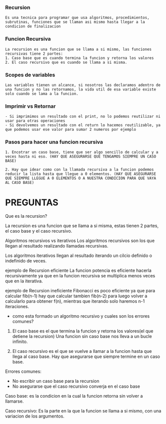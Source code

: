### Recursion
```
Es una tecnica para programar que usa algoritmos, procedimientos, subrutinas, funciones que se llaman asi mismo hasta llegar a la condicion de finalizacion
```

###  Funcion Recursiva
```
La recursion es una funcion que se llama a si mismo, las funciones recursivas tiene 2 partes:
1. Caso base que es cuando termina la funcion y retorna los valores
2. El caso recursivo que es cuando se llama a si misma.
```

### Scopes de variables
```
Las variables tienen un alcance, si nosotros las declaramos adentro de una funcion y no las retornamos, la vida util de esa variable existe solo cuando se lama a la funcion.
```

### Imprimir vs Retornar
```
- Si imprimimos un resultado con el print, no lo podemos reutilizar ni usar para otras operaciones
- Si devolvemos un resultado con el return lo hacemos reutilizable, ya que podemos usar ese valor para sumar 2 numeros por ejemplo
```
### Pasos para hacer una funcion recursiva
```
1. Encotrar un caso base, tiene que ser algo sencillo de calcular y a veces hasta ni eso. (HAY QUE ASEGURARSE QUE TENGAMOS SIEMPRE UN CASO BASE)

2. Hay que idear como con la llamada recursiva a la funcion podemos reducir la lista hasta que llegue a 0 elementos. (HAY QUE ASEGURARSE QUE SIEMPRE LLEGUE A 0 ELEMENTOS O A NUESTRA CONDICION PARA QUE VAYA AL CASO BASE)
```

# PREGUNTAS
Que es la recursion?

La recursion es una funcion que se llama a si misma, estas tienen 2 partes, el caso base y el caso recursivo.


Algoritmos recursivos vs iterativos
Los algoritmos recursivos son los que llegan al resultado realizando llamadas recursivas.

Los algoritmos iterativos llegan al resultado iterando un cilcio definido o indefinido de veces.

ejemplo de Recursion eficiente
La funcion potencia es eficiente hacerla recursivamente ya que en la funcion recursiva se multiplica menos veces que en la iterativa.

ejemplo de Recursion ineficiente
Fibonacci es poco eficiente ya que para calcular fib(n-1) hay que calcular tambien fib(n-2) para luego volver a calcularlo para obtener f(n), mientras que iterando solo haremos n-1 iteraciones.


- como esta formado un algoritmo recursivo y cuales son los errores comunes?

1. El caso base es el que termina la funcion y retorna los valores(el que detiene la recursion)
Una funcion sin caso base nos lleva a un bucle infinito.

2. El caso recursivo es el que se vuelve a llamar a la funcion hasta que llega al caso base. Hay que asegurarse que siempre termine en un caso base.

Errores comunes:
- No escribir un caso base para la recursion
- No asegurarse que el caso recursivo converja en el caso base

Caso base: es la condicion en la cual la funcion retorna sin volver a llamarse.

Caso recursivo: Es la parte en la que la funcion se llama a si mismo, con una variacion de los argumentos.
